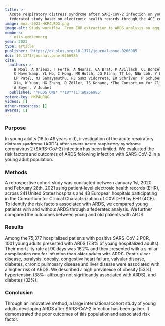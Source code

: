 ```yaml
---
title: >-
  Acute respiratory distress syndrome after SARS-CoV-2 infection on young adult population: International observational
  federated study based on electronic health records through the 4CE consortium
image: moal-2023-HKP4URQG.png
image-alt: Study workflow. From EHR extraction to ARDS analysis on aggregated data
members:
  - nils-gehlenborg
year: 2023
type: article
publisher: 'https://dx.plos.org/10.1371/journal.pone.0266985'
doi: 10.1371/journal.pone.0266985
cite:
  authors: >-
    B Moal, A Orieux, T Ferté, A Neuraz, GA Brat, P Avillach, CL Bonzel, T Cai, K Cho, S Cossin, R Griffier, DA Hanauer,
    C Haverkamp, YL Ho, C Hong, MR Hutch, JG Klann, TT Le, NHW Loh, Y Luo, A Makoudjou, M Morris, DL Mowery, KL Olson,
    LP Patel, MJ Samayamuthu, FJ Sanz Vidorreta, ER Schriver, P Schubert, G Verdy, S Visweswaran, X Wang, GM Weber, Z
    Xia, W Yuan, HG Zhang, D Zöller, IS Kohane, *The Consortium for Clinical Characterization of COVID-19 by EHR (4CE)*,
    A Boyer, V Jouhet
  published: '*PLOS ONE* **18**(1):e0266985'
zotero-key: HKP4URQG
videos: []
other-resources: []
awards: []
---
```

### Purpose
In young adults (18 to 49 years old), investigation of the acute respiratory distress syndrome (ARDS) after severe acute respiratory syndrome coronavirus 2 (SARS-CoV-2) infection has been limited. We evaluated the risk factors and outcomes of ARDS following infection with SARS-CoV-2 in a young adult population.
            
### Methods
A retrospective cohort study was conducted between January 1st, 2020 and February 28th, 2021 using patient-level electronic health records (EHR), across 241 United States hospitals and 43 European hospitals participating in the Consortium for Clinical Characterization of COVID-19 by EHR (4CE). To identify the risk factors associated with ARDS, we compared young patients with and without ARDS through a federated analysis. We further compared the outcomes between young and old patients with ARDS.
                    
### Results
Among the 75,377 hospitalized patients with positive SARS-CoV-2 PCR, 1001 young adults presented with ARDS (7.8% of young hospitalized adults). Their mortality rate at 90 days was 16.2% and they presented with a similar complication rate for infection than older adults with ARDS. Peptic ulcer disease, paralysis, obesity, congestive heart failure, valvular disease, diabetes, chronic pulmonary disease and liver disease were associated with a higher risk of ARDS. We described a high prevalence of obesity (53%), hypertension (38%- although not significantly associated with ARDS), and diabetes (32%).
            
### Conclusion
Through an innovative method, a large international cohort study of young adults developing ARDS after SARS-CoV-2 infection has been gather. It demonstrated the poor outcomes of this population and associated risk factor.
